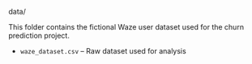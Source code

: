 data/

This folder contains the fictional Waze user dataset used for the churn prediction project.

- `waze_dataset.csv` – Raw dataset used for analysis
